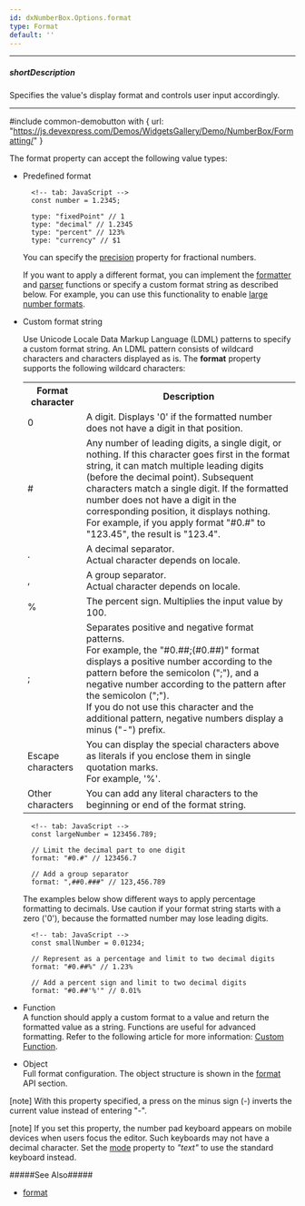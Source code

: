 ```yaml
---
id: dxNumberBox.Options.format
type: Format
default: ''
---
```

---
##### shortDescription
Specifies the value's display format and controls user input accordingly.

---
#include common-demobutton with {
    url: "https://js.devexpress.com/Demos/WidgetsGallery/Demo/NumberBox/Formatting/"
}

The format property can accept the following value types:

- Predefined format    

        <!-- tab: JavaScript -->
        const number = 1.2345;

        type: "fixedPoint" // 1
        type: "decimal" // 1.2345
        type: "percent" // 123%
        type: "currency" // $1

    You can specify the [precision](/Documentation/ApiReference/Common/Object_Structures/format/#precision) property for fractional numbers.

    If you want to apply a different format, you can implement the [formatter](/api-reference/50%20Common/Object%20Structures/format/formatter.md '/Documentation/ApiReference/Common/Object_Structures/format/#formatter') and [parser](/api-reference/50%20Common/Object%20Structures/format/parser.md '/Documentation/ApiReference/Common/Object_Structures/format/#parser') functions or specify a custom format string as described below. For example, you can use this functionality to enable [large number formats](/Documentation/ApiReference/Common/Object_Structures/format/#type).

- Custom format string    

    Use Unicode Locale Data Markup Language (LDML) patterns to specify a custom format string. An LDML pattern consists of wildcard characters and characters displayed as is. The **format** property supports the following wildcard characters:

    <table class="dx-table">
        <tr>
        <th>Format character</th>
        <th>Description</th>
        </tr>
        <tr>
        <td>0</td>
        <td>A digit. Displays '0' if the formatted number does not have a digit in that position.</td>
        </tr>
        <tr>
        <td>&#35;</td>
        <td>
                Any number of leading digits, a single digit, or nothing. If this character goes first in the format string, it can match multiple leading digits (before the decimal point). Subsequent characters match a single digit. If the formatted number does not have a digit in the corresponding position, it displays nothing.</br>
                For example, if you apply format "#0.#" to "123.45", the result is "123.4".
        </td>
        </tr>
        <tr>
        <td>.</td>
        <td>
                A decimal separator. </br>
                Actual character depends on locale.
        </td>
        </tr>
        <tr>
        <td>,</td>
        <td>
                A group separator. </br>
                Actual character depends on locale.
        </td>
        </tr>
        <tr>
        <td>%</td>
        <td>
                The percent sign. Multiplies the input value by 100.
        </td>
        </tr>
        <tr>
        <td>;</td>
        <td>    Separates positive and negative format patterns.  </br>
                For example, the "#0.##;(#0.##)" format displays a positive number according to the pattern before the semicolon (";"), and a negative number according to the pattern after the semicolon (";").</br>
                If you do not use this character and the additional pattern, negative numbers display a minus ("-") prefix.
        </td>
        </tr>
        <tr>
        <td>Escape characters</td>
        <td>
                You can display the special characters above as literals if you enclose them in single quotation marks. <br/>
                For example, '%'.
        </td>
        </tr>
        <td>Other characters</td>
        <td>
                You can add any literal characters to the beginning or end of the format string.
        </td>
        </tr>
    </table>

        <!-- tab: JavaScript -->
        const largeNumber = 123456.789;

        // Limit the decimal part to one digit
        format: "#0.#" // 123456.7

        // Add a group separator
        format: ",##0.###" // 123,456.789
        
    The examples below show different ways to apply percentage formatting to decimals. Use caution if your format string starts with a zero ('0'), because the formatted number may lose leading digits.

        <!-- tab: JavaScript -->
        const smallNumber = 0.01234;

        // Represent as a percentage and limit to two decimal digits
        format: "#0.##%" // 1.23%

        // Add a percent sign and limit to two decimal digits
        format: "#0.##'%'" // 0.01%

    
- Function    
A function should apply a custom format to a value and return the formatted value as a string. Functions are useful for advanced formatting. Refer to the following article for more information: [Custom Function](/Documentation/Guide/Common/Value_Formatting/#Format_UI_Component_Values/Custom_Function).

- Object    
Full format configuration. The object structure is shown in the [format](/Documentation/ApiReference/Common/Object_Structures/format/) API section.

[note] With this property specified, a press on the minus sign (-) inverts the current value instead of entering "-".

[note] If you set this property, the number pad keyboard appears on mobile devices when users focus the editor. Such keyboards may not have a decimal character. Set the [mode](/api-reference/10%20UI%20Components/dxNumberBox/1%20Configuration/mode.md '/Documentation/ApiReference/UI_Components/dxNumberBox/Configuration/#mode') property to *"text"* to use the standard keyboard instead.

#####See Also#####
- [format](/api-reference/50%20Common/Object%20Structures/format '/Documentation/ApiReference/Common/Object_Structures/Format/')